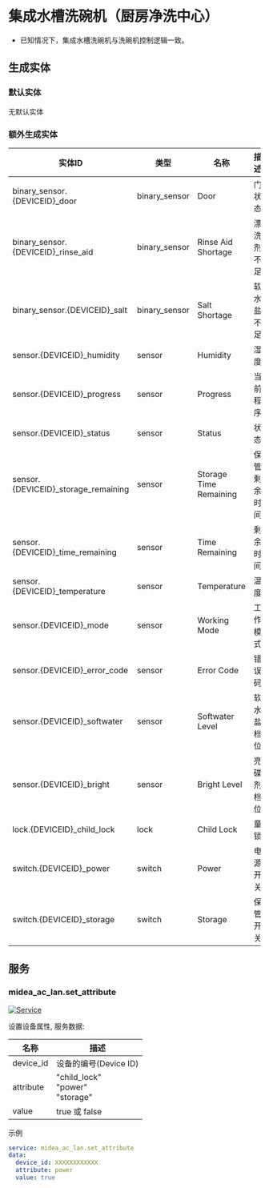 # 集成水槽洗碗机（厨房净洗中心）
- 已知情况下，集成水槽洗碗机与洗碗机控制逻辑一致。

## 生成实体
### 默认实体
无默认实体

### 额外生成实体

| 实体ID                                | 类型            | 名称                     | 描述     |
|-------------------------------------|---------------|------------------------|--------|
| binary_sensor.{DEVICEID}_door       | binary_sensor | Door                   | 门状态    |
| binary_sensor.{DEVICEID}_rinse_aid  | binary_sensor | Rinse Aid Shortage     | 漂洗剂不足  |
| binary_sensor.{DEVICEID}_salt       | binary_sensor | Salt Shortage          | 软水盐不足  |
| sensor.{DEVICEID}_humidity          | sensor        | Humidity               | 湿度     |
| sensor.{DEVICEID}_progress          | sensor        | Progress               | 当前程序   |
| sensor.{DEVICEID}_status            | sensor        | Status                 | 状态     |
| sensor.{DEVICEID}_storage_remaining | sensor        | Storage Time Remaining | 保管剩余时间 |
| sensor.{DEVICEID}_time_remaining    | sensor        | Time Remaining         | 剩余时间   |
| sensor.{DEVICEID}_temperature       | sensor        | Temperature            | 温度     |
| sensor.{DEVICEID}_mode              | sensor        | Working Mode           | 工作模式   |
| sensor.{DEVICEID}_error_code        | sensor        | Error Code             | 错误码    |
| sensor.{DEVICEID}_softwater         | sensor        | Softwater Level        | 软水盐档位  |
| sensor.{DEVICEID}_bright            | sensor        | Bright Level           | 亮碟剂档位  |
| lock.{DEVICEID}_child_lock          | lock          | Child Lock             | 童锁     |
| switch.{DEVICEID}_power             | switch        | Power                  | 电源开关   |
| switch.{DEVICEID}_storage           | switch        | Storage                | 保管开关   |

## 服务

### midea_ac_lan.set_attribute

[![Service](https://my.home-assistant.io/badges/developer_call_service.svg)](https://my.home-assistant.io/redirect/developer_call_service/?service=midea_ac_lan.set_attribute)

设置设备属性, 服务数据:

| 名称        | 描述                                        |
|-----------|-------------------------------------------|
| device_id | 设备的编号(Device ID)                          |
| attribute | "child_lock"<br />"power"<br /> "storage" |
| value     | true 或 false                              |

示例
```yaml
service: midea_ac_lan.set_attribute
data:
  device_id: XXXXXXXXXXXX
  attribute: power
  value: true
```
